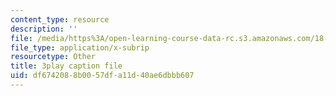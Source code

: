 ```yaml
---
content_type: resource
description: ''
file: /media/https%3A/open-learning-course-data-rc.s3.amazonaws.com/18-01sc-single-variable-calculus-fall-2010/df6742088b0057dfa11d40ae6dbbb607_BSAA0akmPEU.vtt
file_type: application/x-subrip
resourcetype: Other
title: 3play caption file
uid: df674208-8b00-57df-a11d-40ae6dbbb607
---
```

